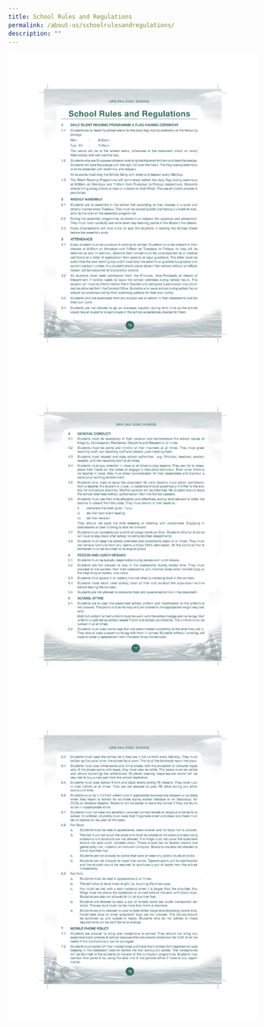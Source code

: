 ```yaml
---
title: School Rules and Regulations
permalink: /about-us/schoolrulesandregulations/
description: ""
---
```

![](/images/School%20Rules%20and%20Regulations_Page_1.jpg)
![](/images/School%20Rules%20and%20Regulations_Page_2.jpg)
![](/images/School%20Rules%20and%20Regulations_Page_3.jpg)